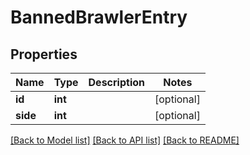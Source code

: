# BannedBrawlerEntry

## Properties
Name | Type | Description | Notes
------------ | ------------- | ------------- | -------------
**id** | **int** |  | [optional] 
**side** | **int** |  | [optional] 

[[Back to Model list]](../README.md#documentation-for-models) [[Back to API list]](../README.md#documentation-for-api-endpoints) [[Back to README]](../README.md)

